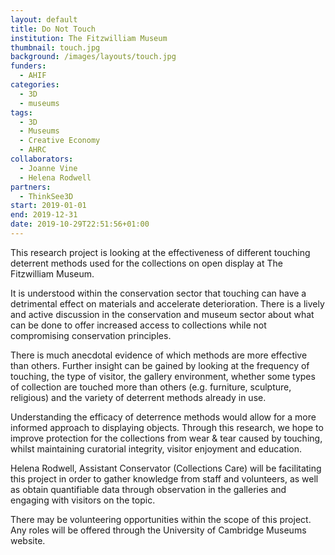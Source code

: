 ```yaml
---
layout: default
title: Do Not Touch
institution: The Fitzwilliam Museum
thumbnail: touch.jpg
background: /images/layouts/touch.jpg
funders:
  - AHIF
categories:
  - 3D
  - museums
tags:
  - 3D
  - Museums
  - Creative Economy
  - AHRC
collaborators:
  - Joanne Vine
  - Helena Rodwell
partners:
  - ThinkSee3D
start: 2019-01-01
end: 2019-12-31
date: 2019-10-29T22:51:56+01:00
---
```

This research project is looking at the effectiveness of different touching deterrent methods used for the collections on open display at The Fitzwilliam Museum.

It is understood within the conservation sector that touching can have a detrimental effect on materials and accelerate deterioration. There is a lively and active discussion in the conservation and museum sector about what can be done to offer increased access to collections while not compromising conservation principles.

There is much anecdotal evidence of which methods are more effective than others. Further insight can be gained by looking at the frequency of touching, the type of visitor, the gallery environment, whether some types of collection are touched more than others (e.g. furniture, sculpture, religious) and the variety of deterrent methods already in use.

Understanding the efficacy of deterrence methods would allow for a more informed approach to displaying objects. Through this research, we hope to improve protection for the collections from wear & tear caused by touching, whilst maintaining curatorial integrity, visitor enjoyment and education.

Helena Rodwell, Assistant Conservator (Collections Care) will be facilitating this project in order to gather knowledge from staff and volunteers, as well as obtain quantifiable data through observation in the galleries and engaging with visitors on the topic.

There may be volunteering opportunities within the scope of this project. Any roles will be offered through the University of Cambridge Museums website.
